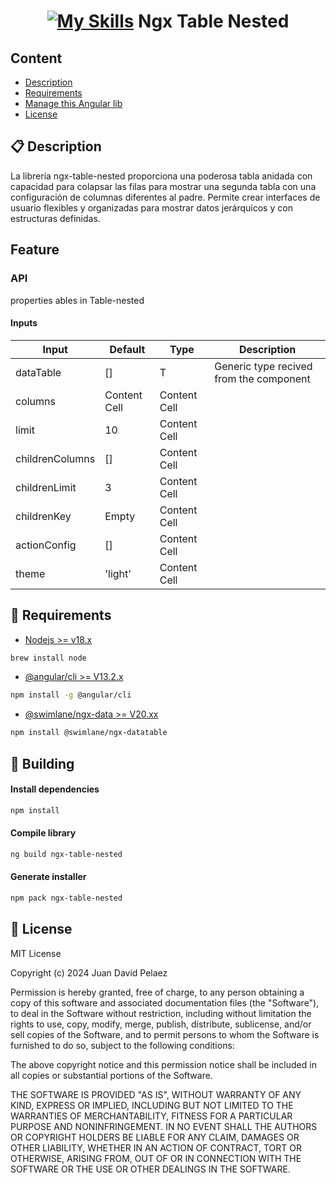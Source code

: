 <h1 align="center">
  <a href="https://github.com/JDavid21051/skyfall-factory">

[![My Skills](https://skillicons.dev/icons?i=angular&theme=light)](https://skillicons.dev)
Ngx Table Nested

  </a>
</h1>

## Content

- [Description](#-description)
- [Requirements](#-requirements)
- [Manage this Angular lib](#-building)
- [License](#-license)

## 📋 Description
La librería ngx-table-nested proporciona una poderosa tabla anidada con capacidad para colapsar las filas para mostrar una segunda tabla con una configuración de columnas diferentes al padre. Permite crear interfaces de usuario flexibles y organizadas para mostrar datos jerárquicos y con estructuras definidas.


## Feature

### API
properties ables in Table-nested

#### Inputs

| Input           | Default      | Type         | Description                             |
|-----------------|--------------|--------------|-----------------------------------------|
| dataTable       | []           | T            | Generic type recived from the component |
| columns         | Content Cell | Content Cell |
| limit           | 10           | Content Cell |
| childrenColumns | []           | Content Cell |
| childrenLimit   | 3            | Content Cell |
| childrenKey     | Empty        | Content Cell |
| actionConfig    | []           | Content Cell |
| theme    | 'light'      | Content Cell |


## 📖 Requirements

- [Nodejs >= v18.x][node]

```bash 
brew install node 
```

- [@angular/cli >= V13.2.x][angular]

```bash 
npm install -g @angular/cli 
```

- [@swimlane/ngx-data >= V20.xx][dateTable]

```bash 
npm install @swimlane/ngx-datatable 
```

[node]: https://nodejs.org/en
[angular]: https://angular.io/cli
[dateTable]: https://swimlane.gitbook.io/ngx-datatable/readme/installing

## 🚀 Building

#### Install dependencies

```bash 
npm install 
```

#### Compile library

```bash 
ng build ngx-table-nested 
```

#### Generate installer

```bash 
npm pack ngx-table-nested 
```

## 📄 License

MIT License

Copyright (c) 2024 Juan David Pelaez

Permission is hereby granted, free of charge, to any person obtaining a copy
of this software and associated documentation files (the "Software"), to deal
in the Software without restriction, including without limitation the rights
to use, copy, modify, merge, publish, distribute, sublicense, and/or sell
copies of the Software, and to permit persons to whom the Software is
furnished to do so, subject to the following conditions:

The above copyright notice and this permission notice shall be included in all
copies or substantial portions of the Software.

THE SOFTWARE IS PROVIDED "AS IS", WITHOUT WARRANTY OF ANY KIND, EXPRESS OR
IMPLIED, INCLUDING BUT NOT LIMITED TO THE WARRANTIES OF MERCHANTABILITY,
FITNESS FOR A PARTICULAR PURPOSE AND NONINFRINGEMENT. IN NO EVENT SHALL THE
AUTHORS OR COPYRIGHT HOLDERS BE LIABLE FOR ANY CLAIM, DAMAGES OR OTHER
LIABILITY, WHETHER IN AN ACTION OF CONTRACT, TORT OR OTHERWISE, ARISING FROM,
OUT OF OR IN CONNECTION WITH THE SOFTWARE OR THE USE OR OTHER DEALINGS IN THE
SOFTWARE.

